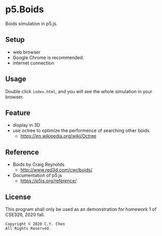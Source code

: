 # p5.Boids
Boids simulation in p5.js.

## Setup
+ web browser
 + Google Chrome is recommended.
+ internet connection

## Usage
Double click `index.html`, and you will see the whole simulation in your browser.

## Feature
+ display in 3D
+ use octree to optimize the performence of searching other boids
  + https://en.wikipedia.org/wiki/Octree

## Reference
+ Boids by Craig Reynolds
  + http://www.red3d.com/cwr/boids/
+ Documentation of p5.js
  + https://p5js.org/reference/

## License
This program shall only be used as an demonstration for homework 1 of CSE326, 2020 fall.

```
Copyright © 2020 C.Y. Chen
All Rights Reserved.
```
